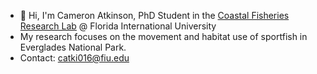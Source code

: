- 👋 Hi, I'm Cameron Atkinson, PhD Student in the [Coastal Fisheries Research Lab](https://myweb.fiu.edu/rehagej/) @ Florida International University
- My research focuses on the movement and habitat use of sportfish in Everglades National Park.
- Contact: catki016@fiu.edu
